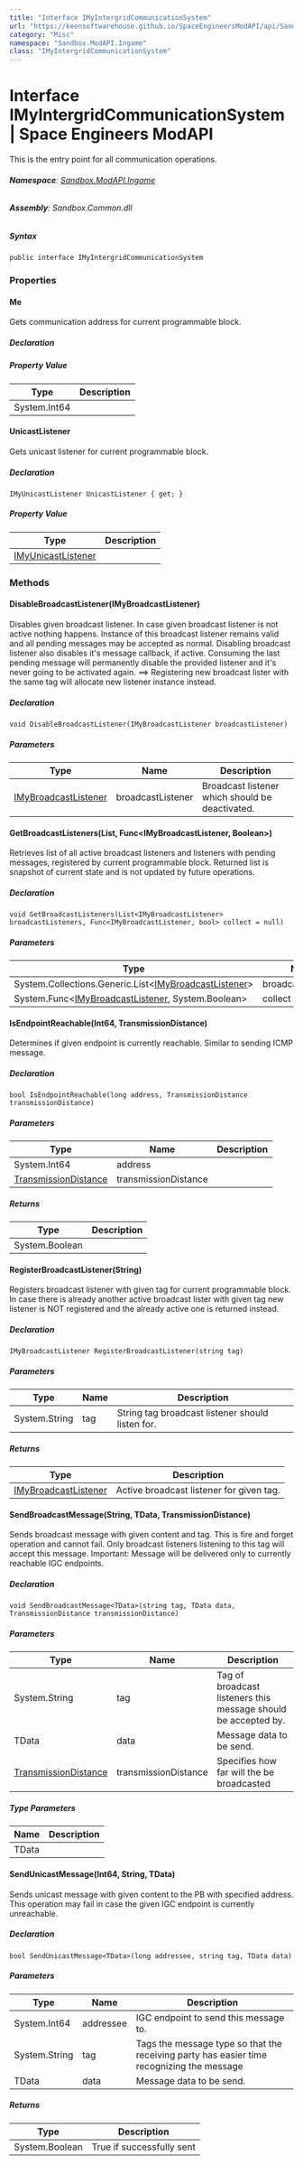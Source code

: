 ```yaml
---
title: "Interface IMyIntergridCommunicationSystem"
url: "https://keensoftwarehouse.github.io/SpaceEngineersModAPI/api/Sandbox.ModAPI.Ingame.IMyIntergridCommunicationSystem.html"
category: "Misc"
namespace: "Sandbox.ModAPI.Ingame"
class: "IMyIntergridCommunicationSystem"
---
```


# Interface IMyIntergridCommunicationSystem | Space Engineers ModAPI

This is the entry point for all communication operations.

###### **Namespace**: [Sandbox.ModAPI.Ingame](https://keensoftwarehouse.github.io/SpaceEngineersModAPI/api/Sandbox.ModAPI.Ingame.html)

###### **Assembly**: Sandbox.Common.dll

##### Syntax

```
public interface IMyIntergridCommunicationSystem
```

### Properties

#### Me

Gets communication address for current programmable block.

##### Declaration

##### Property Value

| Type | Description |
| --- | --- |
| System.Int64 |     |

#### UnicastListener

Gets unicast listener for current programmable block.

##### Declaration

```
IMyUnicastListener UnicastListener { get; }
```

##### Property Value

| Type | Description |
| --- | --- |
| [IMyUnicastListener](https://keensoftwarehouse.github.io/SpaceEngineersModAPI/api/Sandbox.ModAPI.Ingame.IMyUnicastListener.html) |     |

### Methods

#### DisableBroadcastListener(IMyBroadcastListener)

Disables given broadcast listener. In case given broadcast listener is not active nothing happens. Instance of this broadcast listener remains valid and all pending messages may be accepted as normal. Disabling broadcast listener also disables it's message callback, if active. Consuming the last pending message will permanently disable the provided listener and it's never going to be activated again. ==> Registering new broadcast lister with the same tag will allocate new listener instance instead.

##### Declaration

```
void DisableBroadcastListener(IMyBroadcastListener broadcastListener)
```

##### Parameters

| Type | Name | Description |
| --- | --- | --- |
| [IMyBroadcastListener](https://keensoftwarehouse.github.io/SpaceEngineersModAPI/api/Sandbox.ModAPI.Ingame.IMyBroadcastListener.html) | broadcastListener | Broadcast listener which should be deactivated. |

#### GetBroadcastListeners(List<IMyBroadcastListener>, Func<IMyBroadcastListener, Boolean>)

Retrieves list of all active broadcast listeners and listeners with pending messages, registered by current programmable block. Returned list is snapshot of current state and is not updated by future operations.

##### Declaration

```
void GetBroadcastListeners(List<IMyBroadcastListener> broadcastListeners, Func<IMyBroadcastListener, bool> collect = null)
```

##### Parameters

| Type | Name | Description |
| --- | --- | --- |
| System.Collections.Generic.List<[IMyBroadcastListener](https://keensoftwarehouse.github.io/SpaceEngineersModAPI/api/Sandbox.ModAPI.Ingame.IMyBroadcastListener.html)\> | broadcastListeners |     |
| System.Func<[IMyBroadcastListener](https://keensoftwarehouse.github.io/SpaceEngineersModAPI/api/Sandbox.ModAPI.Ingame.IMyBroadcastListener.html), System.Boolean\> | collect |     |

#### IsEndpointReachable(Int64, TransmissionDistance)

Determines if given endpoint is currently reachable. Similar to sending ICMP message.

##### Declaration

```
bool IsEndpointReachable(long address, TransmissionDistance transmissionDistance)
```

##### Parameters

| Type | Name | Description |
| --- | --- | --- |
| System.Int64 | address |     |
| [TransmissionDistance](https://keensoftwarehouse.github.io/SpaceEngineersModAPI/api/Sandbox.ModAPI.Ingame.TransmissionDistance.html) | transmissionDistance |     |

##### Returns

| Type | Description |
| --- | --- |
| System.Boolean |     |

#### RegisterBroadcastListener(String)

Registers broadcast listener with given tag for current programmable block. In case there is already another active broadcast lister with given tag new listener is NOT registered and the already active one is returned instead.

##### Declaration

```
IMyBroadcastListener RegisterBroadcastListener(string tag)
```

##### Parameters

| Type | Name | Description |
| --- | --- | --- |
| System.String | tag | String tag broadcast listener should listen for. |

##### Returns

| Type | Description |
| --- | --- |
| [IMyBroadcastListener](https://keensoftwarehouse.github.io/SpaceEngineersModAPI/api/Sandbox.ModAPI.Ingame.IMyBroadcastListener.html) | Active broadcast listener for given tag. |

#### SendBroadcastMessage<TData>(String, TData, TransmissionDistance)

Sends broadcast message with given content and tag. This is fire and forget operation and cannot fail. Only broadcast listeners listening to this tag will accept this message. Important: Message will be delivered only to currently reachable IGC endpoints.

##### Declaration

```
void SendBroadcastMessage<TData>(string tag, TData data, TransmissionDistance transmissionDistance)
```

##### Parameters

| Type | Name | Description |
| --- | --- | --- |
| System.String | tag | Tag of broadcast listeners this message should be accepted by. |
| TData | data | Message data to be send. |
| [TransmissionDistance](https://keensoftwarehouse.github.io/SpaceEngineersModAPI/api/Sandbox.ModAPI.Ingame.TransmissionDistance.html) | transmissionDistance | Specifies how far will the be broadcasted |

##### Type Parameters

| Name | Description |
| --- | --- |
| TData |     |

#### SendUnicastMessage<TData>(Int64, String, TData)

Sends unicast message with given content to the PB with specified address. This operation may fail in case the given IGC endpoint is currently unreachable.

##### Declaration

```
bool SendUnicastMessage<TData>(long addressee, string tag, TData data)
```

##### Parameters

| Type | Name | Description |
| --- | --- | --- |
| System.Int64 | addressee | IGC endpoint to send this message to. |
| System.String | tag | Tags the message type so that the receiving party has easier time recognizing the message |
| TData | data | Message data to be send. |

##### Returns

| Type | Description |
| --- | --- |
| System.Boolean | True if successfully sent |

